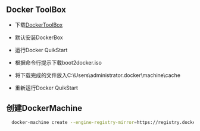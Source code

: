 ## Docker ToolBox

- 下载[DockerToolBox](http://mirrors.aliyun.com/docker-toolbox/windows/docker-toolbox/)

- 默认安装DockerBox

- 运行Docker QuikStart

- 根据命令行提示下载boot2docker.iso

- 将下载完成的文件放入C:\Users\administrator\.docker\machine\cache

- 重新运行Docker QuikStart

## 创建DockerMachine

```bash
  docker-machine create --engine-registry-mirror=https://registry.docker-cn.com -d virtualbox DockerMachineName
```
